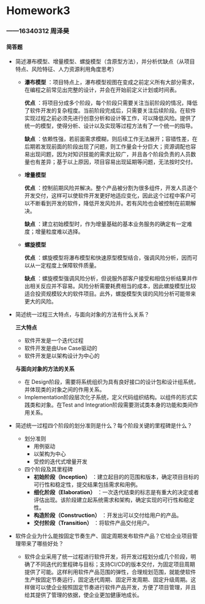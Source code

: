 # Homework3

###                                      ——16340312 周泽昊

####   简答题

* 简述瀑布模型、增量模型、螺旋模型（含原型方法），并分析优缺点（从项目特点、风险特征、人力资源利用角度思考）

  * **瀑布模型** ：项目特点上，瀑布模型视图在变成之前定义所有大部分需求，在编程之前常见出完整的设计，并会在开始前定义计划或时间表。

    **优点** ：将项目分成多个阶段，每个阶段只需要关注当前阶段的情况，降低了软件开发的复杂程度。当前阶段完成后，只需要关注后续阶段。在软件实现过程之前必须先进行创意分析和设计等工作，可以降低风险。提供了统一的模型，使得分析、设计以及实现等过程方法有了一个统一的指导。

    **缺点** ：依赖性强，若前面需求模糊，则后续工作无法展开；容错性差，在后期若发现前面的阶段出现了问题，则工作量会十分巨大；资源调配也容易出现问题，因为对知识技能的需求比较广，并且各个阶段负责的人员数量也有差异；基于以上原因，项目容易出现延期等问题，无法按时交付。

  * **增量模型**

    **优点** ：控制前期风险并解决。整个产品被分割为很多组件，开发人员逐个开发交付，这样可以使软件开发更好地适应变化，因此这个过程中客户可以不断看到开发的软件，降低开发风险并。若有风险也会被控制在前期解决。

    **缺点** ：建立初始模型时，作为增量基础的基本业务服务的确定有一定难度；增量粒度难以选择。

  * **螺旋模型** 

    **优点** ：螺旋模型将瀑布模型和快速原型模型结合，强调风险分析，因而可以从一定程度上保障软件质量。

    **缺点** ：螺旋模型强调风险分析，但说服外部客户接受和相信分析结果并作出相关反应并不容易。风险分析需要耗费相当的成本，因此螺旋模型比较适合投资规模较大的软件项目。此外，螺旋模型失误的风险分析可能带来更大的风险。

* 简述统一过程三大特点，与面向对象的方法有什么关系？

  **三大特点** 

  * 软件开发是一个迭代过程
  * 软件开发是由Use Case驱动的
  * 软件开发是以架构设计为中心的

  **与面向对象的方法的关系** 

  * 在 Design阶段，需要将系统组织为具有良好接口的设计包和设计组系统，并体现类的对象之间的作用关系。
  * Implementation阶段层次化子系统，定义代码组织结构。以组件的形式实践类和对象。在Test and Integration阶段需要测试类本身的功能和类间作用关系。

* 简述统一过程四个阶段的划分准则是什么？每个阶段关键的里程碑是什么？

  * 划分准则
    * 用例驱动
    * 以架构为中心
    * 受控的迭代式增量开发
  * 四个阶段及其里程碑
    * **初始阶段（Inception）** ：建立起目的的范围和版本，确定项目目标的可行性和稳定性，提交结果包括需求和用例。
    * **细化阶段（Elaboration）** ：一次迭代结束的标志是有重大的决定或者评估出现。该阶段建立起系统需求和架构，确定实现的可行性和稳定性。
    * **构造阶段（Construction）** ：开发出可以交付给用户的产品。
    * **交付阶段（Transition）** ：将软件产品交付用户。

* 软件企业为什么能按固定节奏生产、固定周期发布软件产品？它给企业项目管理带来了哪些好处？

  * 软件企业采用了统一过程进行软件开发，将开发过程划分成几个阶段，明确了不同迭代的里程碑与目标；支持CI/CD的版本交付，为固定项目周期提供了可能。这样利用软件产品范围的弹性，合理规划范围，就能使软件生产按固定节奏运行，固定迭代周期、固定开发周期、固定升级周期。这样做可以使企业按照固定节奏进行软件产品开发，方便了项目管理，并且给其提供了管理的依据，使企业更加健康地成长。